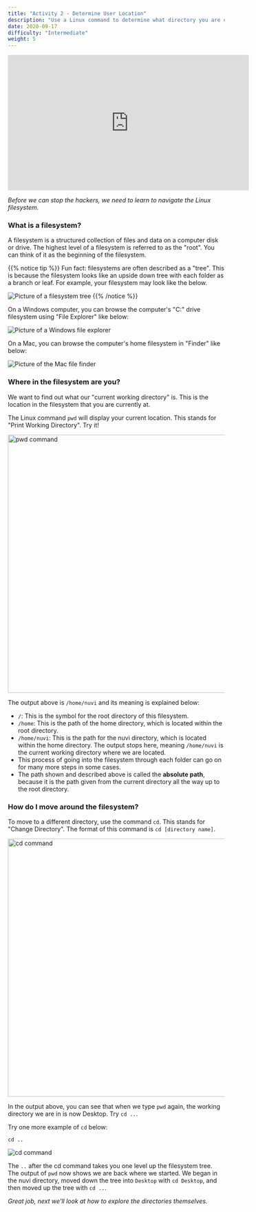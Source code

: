 ```yaml
---
title: "Activity 2 - Determine User Location"
description: "Use a Linux command to determine what directory you are currently in"
date: 2020-09-17
difficulty: "Intermediate"
weight: 5
---
```


<iframe width="560" height="315" src="https://www.youtube.com/embed/v1XLyLuQQyA" alt="A YouTube video on Linux Basics Activity 2" frameborder="0" allow="accelerometer; autoplay; clipboard-write; encrypted-media; gyroscope; picture-in-picture" allowfullscreen></iframe>

*Before we can stop the hackers, we need to learn to navigate the Linux filesystem.*

### What is a filesystem? 

A filesystem is a structured collection of files and data on a computer disk or drive. The highest level of a filesystem is referred to as the "root". You can think of it as the beginning of the filesystem. 

{{% notice tip %}}
Fun fact: filesystems are often described as a "tree". This is because the filesystem looks like an upside down tree with each folder as a branch or leaf. For example, your filesystem may look like the below.

![Picture of a filesystem tree](../images/filesystem-tree.png?classes=border,shadow)
{{% /notice %}}

On a Windows computer, you can browse the computer's "C:\" drive filesystem using "File Explorer" like below:

![Picture of a Windows file explorer](../images/filesystem-windows.png?classes=border,shadow)

On a Mac, you can browse the computer's home filesystem in "Finder" like below:

![Picture of the Mac file finder](../images/home-folder-mac.jpg?classes=border,shadow)


### Where in the filesystem are you?

We want to find out what our "current working directory" is. This is the location in the filesystem that you are currently at. 

The Linux command `pwd` will display your current location. This stands for "Print Working Directory". Try it!

<!---!![pwd command](../images/02_pwd.png?classes=border,shadow) --->
<img src="../images/02_pwd.png" alt="pwd command" style="width:600px;"/>

The output above is `/home/nuvi` and its meaning is explained below:

- `/`: This is the symbol for the root directory of this filesystem.
- `/home`: This is the path of the home directory, which is located within the root directory.
- `/home/nuvi`: This is the path for the nuvi directory, which is located within the home directory. The output stops here, meaning `/home/nuvi` is the current working directory where we are located.
- This process of going into the filesystem through each folder can go on for many more steps in some cases. 
- The path shown and described above is called the <b>absolute path</b>, because it is the path given from the current directory all the way up to the root directory.

### How do I move around the filesystem?

To move to a different directory, use the command `cd`. This stands for "Change Directory". The format of this command is `cd [directory name]`.

<!---![cd command](../images/02_cd.PNG?classes=border,shadow) --->
<img src="../images/02_cd.PNG" alt="cd command" style="width:600px;"/>

In the output above, you can see that when we type `pwd` again, the working directory we are in is now Desktop. Try `cd ..`.

Try one more example of `cd` below:
```
cd ..
```
![cd command](../images/02_cdDotDot.PNG?classes=border,shadow)

The `..` after the cd command takes you one level up the filesystem tree. The output of `pwd` now shows we are back where we started. We began in the nuvi directory, moved down the tree into `Desktop` with `cd Desktop`, and then moved up the tree with `cd ..`.

*Great job, next we'll look at how to explore the directories themselves.*